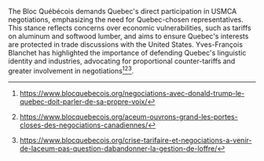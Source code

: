 The Bloc Québécois demands Quebec's direct participation in USMCA negotiations, emphasizing the need for Quebec-chosen representatives. This stance reflects concerns over economic vulnerabilities, such as tariffs on aluminum and softwood lumber, and aims to ensure Quebec's interests are protected in trade discussions with the United States. Yves-François Blanchet has highlighted the importance of defending Quebec's linguistic identity and industries, advocating for proportional counter-tariffs and greater involvement in negotiations[^1][^2][^3].

[^1]: https://www.blocquebecois.org/negociations-avec-donald-trump-le-quebec-doit-parler-de-sa-propre-voix/
[^2]: https://www.blocquebecois.org/aceum-ouvrons-grand-les-portes-closes-des-negociations-canadiennes/
[^3]: https://www.blocquebecois.org/crise-tarifaire-et-negociations-a-venir-de-laceum-pas-question-dabandonner-la-gestion-de-loffre/
